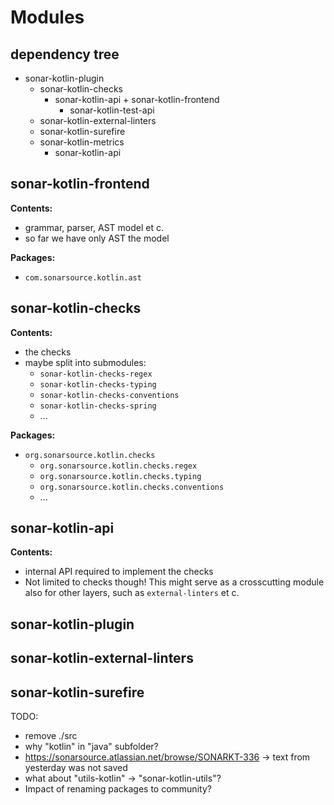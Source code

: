 # Modules

## dependency tree

- sonar-kotlin-plugin
  - sonar-kotlin-checks
    - sonar-kotlin-api + sonar-kotlin-frontend
      - sonar-kotlin-test-api
  - sonar-kotlin-external-linters
  - sonar-kotlin-surefire
  - sonar-kotlin-metrics
    - sonar-kotlin-api

## sonar-kotlin-frontend

**Contents:**

- grammar, parser, AST model et c. 
- so far we have only AST the model

**Packages:** 

- `com.sonarsource.kotlin.ast`

## sonar-kotlin-checks

**Contents:**

- the checks
- maybe split into submodules:
  - `sonar-kotlin-checks-regex`
  - `sonar-kotlin-checks-typing`
  - `sonar-kotlin-checks-conventions`
  - `sonar-kotlin-checks-spring`
  - ...

**Packages:**

- `org.sonarsource.kotlin.checks`
  - `org.sonarsource.kotlin.checks.regex`
  - `org.sonarsource.kotlin.checks.typing`
  - `org.sonarsource.kotlin.checks.conventions`
  - ...

## sonar-kotlin-api

**Contents:**

- internal API required to implement the checks
- Not limited to checks though! This might serve as a crosscutting module
  also for other layers, such as `external-linters` et c.

## sonar-kotlin-plugin
## sonar-kotlin-external-linters
## sonar-kotlin-surefire



TODO:
- remove ./src
- why "kotlin" in "java" subfolder?
- https://sonarsource.atlassian.net/browse/SONARKT-336 -> text from yesterday was not saved
- what about "utils-kotlin" -> "sonar-kotlin-utils"?
- Impact of renaming packages to community?